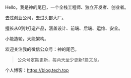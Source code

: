 Hello，我是神的尾巴，一个全栈工程师、独立开发者、创业者。

去过创业公司，去过头部大厂。

擅长从0到1打造产品，涵盖设计、前端、后端、运维、安全。

小能造轮，大能架构。

欢迎关注我的微信公众号：神的尾巴。

> 公众号定期更新，每两天至少更新1篇文章。

个人博客：<https://blog.tech.top>
